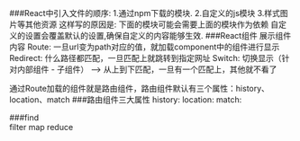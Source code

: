  ###React中引入文件的顺序:
   1.通过npm下载的模块.
   2.自定义的js模块
   3.样式图片等其他资源
   这样写的原因是: 
      下面的模块可能会需要上面的模块作为依赖
      自定义的设置会覆盖默认的设置,确保自定义的内容能够生效.
 ###React组件
  展示组件内容
  Route: 一旦url变为path对应的值，就加载component中的组件进行显示
  Redirect: 什么路径都匹配，一旦匹配上就跳转到指定网址
  Switch: 切换显示（针对内部组件 - 子组件） --> 从上到下匹配，一旦有一个匹配上，其他就不看了
  
  通过Route加载的组件就是路由组件，路由组件默认有三个属性：history、location、match
###路由组件三大属性
    history:
    location:
    match:


###find  
   filter
   map
   reduce
   

